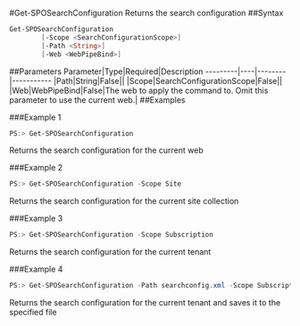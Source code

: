 #Get-SPOSearchConfiguration
Returns the search configuration
##Syntax
```powershell
Get-SPOSearchConfiguration
        [-Scope <SearchConfigurationScope>]
        [-Path <String>]
        [-Web <WebPipeBind>]
```


##Parameters
Parameter|Type|Required|Description
---------|----|--------|-----------
|Path|String|False||
|Scope|SearchConfigurationScope|False||
|Web|WebPipeBind|False|The web to apply the command to. Omit this parameter to use the current web.|
##Examples

###Example 1
```powershell
PS:> Get-SPOSearchConfiguration
```
Returns the search configuration for the current web

###Example 2
```powershell
PS:> Get-SPOSearchConfiguration -Scope Site
```
Returns the search configuration for the current site collection

###Example 3
```powershell
PS:> Get-SPOSearchConfiguration -Scope Subscription
```
Returns the search configuration for the current tenant

###Example 4
```powershell
PS:> Get-SPOSearchConfiguration -Path searchconfig.xml -Scope Subscription
```
Returns the search configuration for the current tenant and saves it to the specified file
